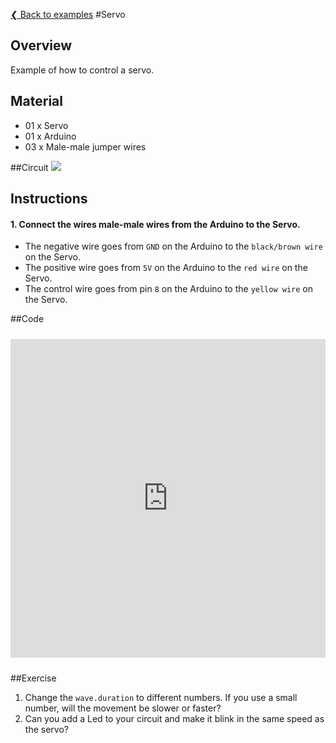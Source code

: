 [❮ Back to examples](#!robotics/code-examples.md)
#Servo

## Overview
Example of how to control a servo.

## Material
* 01 x Servo
* 01 x Arduino
* 03 x Male-male jumper wires

##Circuit
![](https://cloud.githubusercontent.com/assets/122277/4790256/02d2fdc4-5dcf-11e4-9bd0-84f77636d92b.png)

## Instructions
#### 1. Connect the wires male-male wires from the Arduino to the Servo.

* The negative wire goes from ```GND``` on the Arduino to the ```black/brown wire``` on the Servo.
* The positive wire goes from ```5V``` on the Arduino to the ```red wire``` on the Servo.
* The control wire goes from pin ```8``` on the Arduino to the ```yellow wire``` on the Servo.

##Code
<iframe style="height: 510px; width: 100%; margin: 10px 0 10px;" allowTransparency="true" src="https://codebender.cc/embed/sketch:55971" frameborder="0"></iframe>

##Exercise
1. Change the ````wave.duration```` to different numbers. If you use a small number, will the movement be slower or faster?
2. Can you add a Led to your circuit and make it blink in the same speed as the servo?
